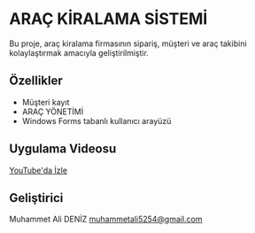 # ARAÇ KİRALAMA SİSTEMİ

Bu proje, araç kiralama firmasının sipariş, müşteri ve araç takibini kolaylaştırmak amacıyla geliştirilmiştir.

## Özellikler
- Müşteri kayıt 
- ARAÇ YÖNETİMİ
- Windows Forms tabanlı kullanıcı arayüzü

##  Uygulama Videosu
[YouTube'da İzle](https://www.youtube.com/watch?v=wGe5dEbTZUQ)


##  Geliştirici
Muhammet Ali DENİZ
muhammetali5254@gmail.com

